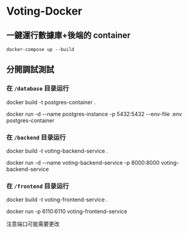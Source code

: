 # Voting-Docker

## 一鍵運行數據庫+後端的 container

`docker-compose up --build`

## 分開調試測試

### 在 `/database` 目录运行

docker build -t postgres-container .

docker run -d --name postgres-instance -p 5432:5432 --env-file .env postgres-container

### 在 `/backend` 目录运行

docker build -t voting-backend-service .

docker run -d --name voting-backend-service -p 8000:8000 voting-backend-service

### 在 `/frontend` 目录运行

docker build -t voting-frontend-service .

docker run -p 6110:6110 voting-frontend-service

注意端口可能需要更改
